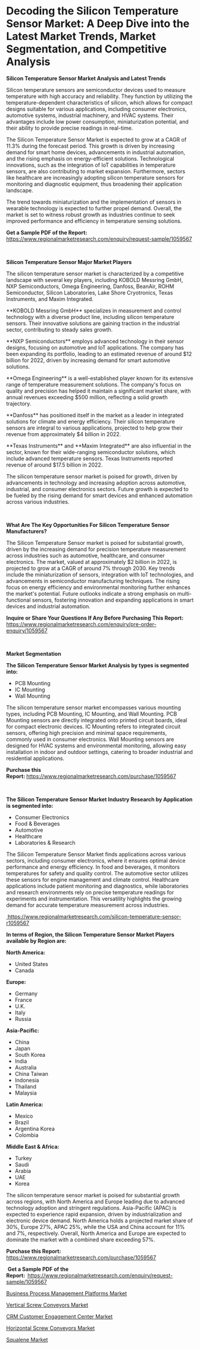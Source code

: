 <p><h1>Decoding the Silicon Temperature Sensor Market: A Deep Dive into the Latest Market Trends, Market Segmentation, and Competitive Analysis</h1></p><p><strong>Silicon Temperature Sensor Market Analysis and Latest Trends</strong></p>
<p><p>Silicon temperature sensors are semiconductor devices used to measure temperature with high accuracy and reliability. They function by utilizing the temperature-dependent characteristics of silicon, which allows for compact designs suitable for various applications, including consumer electronics, automotive systems, industrial machinery, and HVAC systems. Their advantages include low power consumption, miniaturization potential, and their ability to provide precise readings in real-time.</p><p>The Silicon Temperature Sensor Market is expected to grow at a CAGR of 11.3% during the forecast period. This growth is driven by increasing demand for smart home devices, advancements in industrial automation, and the rising emphasis on energy-efficient solutions. Technological innovations, such as the integration of IoT capabilities in temperature sensors, are also contributing to market expansion. Furthermore, sectors like healthcare are increasingly adopting silicon temperature sensors for monitoring and diagnostic equipment, thus broadening their application landscape. </p><p>The trend towards miniaturization and the implementation of sensors in wearable technology is expected to further propel demand. Overall, the market is set to witness robust growth as industries continue to seek improved performance and efficiency in temperature sensing solutions.</p></p>
<p><strong>Get a Sample PDF of the Report:&nbsp;</strong> <a href="https://www.regionalmarketresearch.com/enquiry/request-sample/1059567">https://www.regionalmarketresearch.com/enquiry/request-sample/1059567</a></p>
<p>&nbsp;</p>
<p><strong>Silicon Temperature Sensor Major Market Players</strong></p>
<p><p>The silicon temperature sensor market is characterized by a competitive landscape with several key players, including KOBOLD Messring GmbH, NXP Semiconductors, Omega Engineering, Danfoss, BeanAir, ROHM Semiconductor, Silicon Laboratories, Lake Shore Cryotronics, Texas Instruments, and Maxim Integrated.</p><p>**KOBOLD Messring GmbH** specializes in measurement and control technology with a diverse product line, including silicon temperature sensors. Their innovative solutions are gaining traction in the industrial sector, contributing to steady sales growth.</p><p>**NXP Semiconductors** employs advanced technology in their sensor designs, focusing on automotive and IoT applications. The company has been expanding its portfolio, leading to an estimated revenue of around $12 billion for 2022, driven by increasing demand for smart automotive solutions.</p><p>**Omega Engineering** is a well-established player known for its extensive range of temperature measurement solutions. The company's focus on quality and precision has helped it maintain a significant market share, with annual revenues exceeding $500 million, reflecting a solid growth trajectory.</p><p>**Danfoss** has positioned itself in the market as a leader in integrated solutions for climate and energy efficiency. Their silicon temperature sensors are integral to various applications, projected to help grow their revenue from approximately $4 billion in 2022.</p><p>**Texas Instruments** and **Maxim Integrated** are also influential in the sector, known for their wide-ranging semiconductor solutions, which include advanced temperature sensors. Texas Instruments reported revenue of around $17.5 billion in 2022.</p><p>The silicon temperature sensor market is poised for growth, driven by advancements in technology and increasing adoption across automotive, industrial, and consumer electronics sectors. Future growth is expected to be fueled by the rising demand for smart devices and enhanced automation across various industries.</p></p>
<p>&nbsp;</p>
<p><strong>What Are The Key Opportunities For Silicon Temperature Sensor Manufacturers?</strong></p>
<p><p>The Silicon Temperature Sensor market is poised for substantial growth, driven by the increasing demand for precision temperature measurement across industries such as automotive, healthcare, and consumer electronics. The market, valued at approximately $2 billion in 2022, is projected to grow at a CAGR of around 7% through 2030. Key trends include the miniaturization of sensors, integration with IoT technologies, and advancements in semiconductor manufacturing techniques. The rising focus on energy efficiency and environmental monitoring further enhances the market's potential. Future outlooks indicate a strong emphasis on multi-functional sensors, fostering innovation and expanding applications in smart devices and industrial automation.</p></p>
<p><strong>Inquire or Share Your Questions If Any Before Purchasing This Report:</strong> <a href="https://www.regionalmarketresearch.com/enquiry/pre-order-enquiry/1059567">https://www.regionalmarketresearch.com/enquiry/pre-order-enquiry/1059567</a></p>
<p>&nbsp;</p>
<p><strong>Market Segmentation</strong></p>
<p><strong>The Silicon Temperature Sensor Market Analysis by types is segmented into:</strong></p>
<p><ul><li>PCB Mounting</li><li>IC Mounting</li><li>Wall Mounting</li></ul></p>
<p><p>The silicon temperature sensor market encompasses various mounting types, including PCB Mounting, IC Mounting, and Wall Mounting. PCB Mounting sensors are directly integrated onto printed circuit boards, ideal for compact electronic devices. IC Mounting refers to integrated circuit sensors, offering high precision and minimal space requirements, commonly used in consumer electronics. Wall Mounting sensors are designed for HVAC systems and environmental monitoring, allowing easy installation in indoor and outdoor settings, catering to broader industrial and residential applications.</p></p>
<p><strong>Purchase this Report:&nbsp;</strong><a href="https://www.regionalmarketresearch.com/purchase/1059567">https://www.regionalmarketresearch.com/purchase/1059567</a></p>
<p>&nbsp;</p>
<p><strong>The Silicon Temperature Sensor Market Industry Research by Application is segmented into:</strong></p>
<p><ul><li>Consumer Electronics</li><li>Food & Beverages</li><li>Automotive</li><li>Healthcare</li><li>Laboratories & Research</li></ul></p>
<p><p>The Silicon Temperature Sensor Market finds applications across various sectors, including consumer electronics, where it ensures optimal device performance and energy efficiency. In food and beverages, it monitors temperatures for safety and quality control. The automotive sector utilizes these sensors for engine management and climate control. Healthcare applications include patient monitoring and diagnostics, while laboratories and research environments rely on precise temperature readings for experiments and instrumentation. This versatility highlights the growing demand for accurate temperature measurement across industries.</p></p>
<p><a href="https://www.regionalmarketresearch.com/silicon-temperature-sensor-r1059567">&nbsp;https://www.regionalmarketresearch.com/silicon-temperature-sensor-r1059567</a></p>
<p><strong>In terms of Region, the Silicon Temperature Sensor Market Players available by Region are:</strong></p>
<p>
    <p> <strong> North America: </strong>
        <ul>
            <li>United States</li>
            <li>Canada</li>
        </ul>
        </p> 
    <p> <strong> Europe: </strong>
        <ul>
            <li>Germany</li>
            <li>France</li>
            <li>U.K.</li>
            <li>Italy</li>
            <li>Russia</li>
        </ul>
        </p> 
    <p> <strong> Asia-Pacific: </strong>
        <ul>
            <li>China</li>
            <li>Japan</li>
            <li>South Korea</li>
            <li>India</li>
            <li>Australia</li>
            <li>China Taiwan</li>
            <li>Indonesia</li>
            <li>Thailand</li>
            <li>Malaysia</li>
        </ul>
        </p> 
    <p> <strong> Latin America: </strong>
        <ul>
            <li>Mexico</li>
            <li>Brazil</li>
            <li>Argentina Korea</li>
            <li>Colombia</li>
        </ul>
        </p> 
    <p> <strong> Middle East & Africa: </strong>
        <ul>
            <li>Turkey</li>
            <li>Saudi</li>
            <li>Arabia</li>
            <li>UAE</li>
            <li>Korea</li>
        </ul>
    </p>
    </p>
<p><p>The silicon temperature sensor market is poised for substantial growth across regions, with North America and Europe leading due to advanced technology adoption and stringent regulations. Asia-Pacific (APAC) is expected to experience rapid expansion, driven by industrialization and electronic device demand. North America holds a projected market share of 30%, Europe 27%, APAC 25%, while the USA and China account for 11% and 7%, respectively. Overall, North America and Europe are expected to dominate the market with a combined share exceeding 57%.</p></p>
<p><strong>Purchase this Report: </strong><a href="https://www.regionalmarketresearch.com/purchase/1059567">https://www.regionalmarketresearch.com/purchase/1059567</a></p>
<p>&nbsp;<strong>Get a Sample PDF of the Report:&nbsp;&nbsp;</strong><a href="https://www.regionalmarketresearch.com/enquiry/request-sample/1059567">https://www.regionalmarketresearch.com/enquiry/request-sample/1059567</a></p>
<p><strong></strong></p>
<p><p><a href="https://www.linkedin.com/pulse/strategic-market-insights-global-business-process-management-o63lc">Business Process Management Platforms Market</a></p><p><a href="https://issuu.com/reportprime-2/docs/vertical-screw-conveyors-market-siz_a5752a3a303020">Vertical Screw Conveyors Market</a></p><p><a href="https://www.linkedin.com/pulse/why-should-you-invest-crm-customer-engagement-center-market-xaqec">CRM Customer Engagement Center Market</a></p><p><a href="https://issuu.com/reportprime-2/docs/horizontal-screw-conveyors-market-s_cf69caa67fd3a6">Horizontal Screw Conveyors Market</a></p><p><a href="https://github.com/AnnDiaz698/Market-Research-Report-List-1/blob/main/squalene-market.md">Squalene Market</a></p></p>